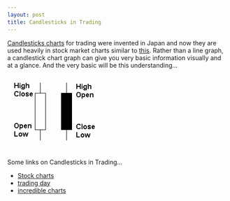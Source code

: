 ```yaml
---
layout: post
title: Candlesticks in Trading
---
```


[Candlesticks charts](http://en.wikipedia.org/wiki/Candlestick_chart) for trading were invented in Japan and now they are used heavily in stock market charts similar to [this](http://images.google.com/images?q=candlestick+chart&rls=com.microsoft:en-us:IE-SearchBox&ie=UTF-8&oe=UTF-8&sourceid=ie7&rlz=1I7GGLR&um=1&sa=N&tab=wi). Rather than a line graph, a candlestick chart graph can give you very basic information visually and at a glance. And the very basic will be this understanding...

![](/img/candlestick.jpg)

Some links on Candlesticks in Trading...
- [Stock charts](http://stockcharts.com/school/doku.php?id=chart_school:chart_analysis:introduction_to_candlesticks)
- [trading day](http://www.tradingday.com/c/candlesticks/candlesticks1.html)
- [incredible charts](http://www.incrediblecharts.com/technical/candlesticks.htm)
